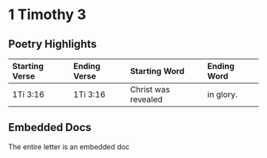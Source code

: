 # 1 Timothy 3

## Poetry Highlights

| Starting Verse | Ending Verse | Starting Word | Ending Word |
| :--- | :--- | :--- | :--- |
| 1Ti 3:16 | 1Ti 3:16 | Christ was revealed | in glory. |

## Embedded Docs

The entire letter is an embedded doc

